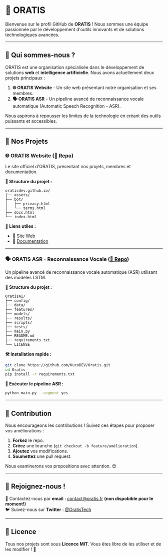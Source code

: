 # 🚀 ORATIS

Bienvenue sur le profil GitHub de **ORATIS** ! Nous sommes une équipe passionnée par le développement d'outils innovants et de solutions technologiques avancées. 

---

## 📌 Qui sommes-nous ?

ORATIS est une organisation spécialisée dans le développement de solutions **web** et **intelligence artificielle**. Nous avons actuellement deux projets principaux :

1. **🌐 ORATIS Website** - Un site web présentant notre organisation et ses membres.
2. **🗣️ ORATIS ASR** - Un pipeline avancé de reconnaissance vocale automatique (Automatic Speech Recognition - ASR).

Nous aspirons à repousser les limites de la technologie en créant des outils puissants et accessibles.

---

## 📂 Nos Projets

### 🌐 ORATIS Website ([🔗 Repo](https://github.com/OratisDEV/oratisdev.github.io))

Le site officiel d'ORATIS, présentant nos projets, membres et documentation.

**📁 Structure du projet :**

```
oratisdev.github.io/
├── assets/
├── bot/
│   ├── privacy.html
│   └── terms.html
├── docs.html
└── index.html
```

**📌 Liens utiles :**
- 🔗 [Site Web](https://www.oratis.fr)
- 📖 [Documentation](https://www.oratis.fr/docs)

---

### 🗣️ ORATIS ASR - Reconnaissance Vocale ([🔗 Repo](https://github.com/OratisDEV/Oratis))

Un pipeline avancé de reconnaissance vocale automatique (ASR) utilisant des modèles LSTM.

**📁 Structure du projet :**

```
OratisAI/
├── config/
├── data/
├── features/
├── models/
├── results/
├── scripts/
├── tests/
├── main.py
├── README.md
├── requirements.txt
└── LICENSE
```

**🛠️ Installation rapide :**
```bash
git clone https://github.com/KucoDEV/Oratis.git
cd Oratis
pip install -r requirements.txt
```

**📌 Exécuter le pipeline ASR :**
```bash
python main.py --segment yes
```

---

## 🚀 Contribution

Nous encourageons les contributions ! Suivez ces étapes pour proposer vos améliorations :

1. **Forkez** le repo.
2. **Créez** une branche (`git checkout -b feature/amélioration`).
3. **Ajoutez** vos modifications.
4. **Soumettez** une pull request.

Nous examinerons vos propositions avec attention. 😊

---

## 🤝 Rejoignez-nous !
 
📧 Contactez-nous par **email** : contact@oratis.fr **(non dispobible pour le moment!)**  
🐦 Suivez-nous sur **Twitter** : [@OratisTech](https://x.com/oratisdev)

---

## 📜 Licence

Tous nos projets sont sous **Licence MIT**. Vous êtes libre de les utiliser et de les modifier ! 🎉
